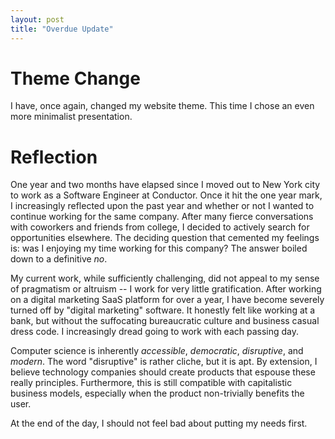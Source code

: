 ```yaml
---
layout: post
title: "Overdue Update"
---
```


# Theme Change
I have, once again, changed my website theme. This time I chose an even more minimalist presentation. 

# Reflection
One year and two months have elapsed since I moved out to New York city to work as a Software Engineer at Conductor. 
Once it hit the one year mark, I increasingly reflected upon the past year and whether or not I wanted to continue working for the same company. 
After many fierce conversations with coworkers and friends from college, I decided to actively search for opportunities elsewhere. 
The deciding question that cemented my feelings is: was I enjoying my time working for this company? The answer boiled down to a definitive *no*. 

My current work, while sufficiently challenging, did not appeal to my sense of pragmatism or altruism -- I work for very little gratification.
After working on a digital marketing SaaS platform for over a year, I have become severely turned off by "digital marketing" software.
It honestly felt like working at a bank, but without the suffocating bureaucratic culture and business casual dress code.
I increasingly dread going to work with each passing day.

Computer science is inherently *accessible*, *democratic*, *disruptive*, and *modern*. The word "disruptive" is rather cliche, but it is apt.
By extension, I believe technology companies should create products that espouse these really principles. 
Furthermore, this is still compatible with capitalistic business models, especially when the product non-trivially benefits the user.

At the end of the day, I should not feel bad about putting my needs first.
